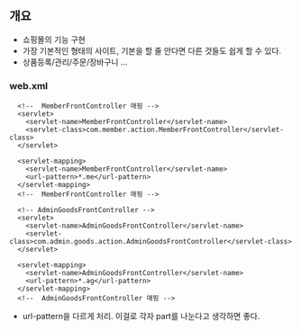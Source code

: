 ## 개요 
- 쇼핑몰의 기능 구현 
- 가장 기본적인 형태의 사이트, 기본을 할 줄 안다면 다른 것들도 쉽게 할 수 있다.
- 상품등록/관리/주문/장바구니 ... 


### web.xml 
```
  <!--  MemberFrontController 매핑 -->
  <servlet>
  	<servlet-name>MemberFrontController</servlet-name>
  	<servlet-class>com.member.action.MemberFrontController</servlet-class>
  </servlet>
  
  <servlet-mapping>
  	<servlet-name>MemberFrontController</servlet-name>
  	<url-pattern>*.me</url-pattern>
  </servlet-mapping>
  <!--  MemberFrontController 매핑 -->
  
  <!-- AdminGoodsFrontController -->
  <servlet>
  	<servlet-name>AdminGoodsFrontController</servlet-name>
  	<servlet-class>com.admin.goods.action.AdminGoodsFrontController</servlet-class>
  </servlet>
  
  <servlet-mapping>
  	<servlet-name>AdminGoodsFrontController</servlet-name>
  	<url-pattern>*.ag</url-pattern>
  </servlet-mapping>
  <!--  AdminGoodsFrontController 매핑 -->
  ```
 - url-pattern을 다르게 처리. 이걸로 각자 part를 나눈다고 생각하면 좋다. 
 
